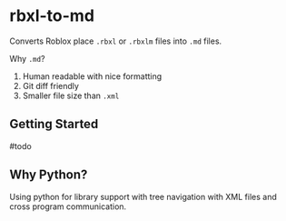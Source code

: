 # rbxl-to-md

Converts Roblox place `.rbxl` or `.rbxlm` files into `.md` files. 

Why `.md`? 
1. Human readable with nice formatting
2. Git diff friendly
3. Smaller file size than `.xml`

## Getting Started

#todo

## Why Python?

Using python for library support with tree navigation with XML files and cross program communication. 